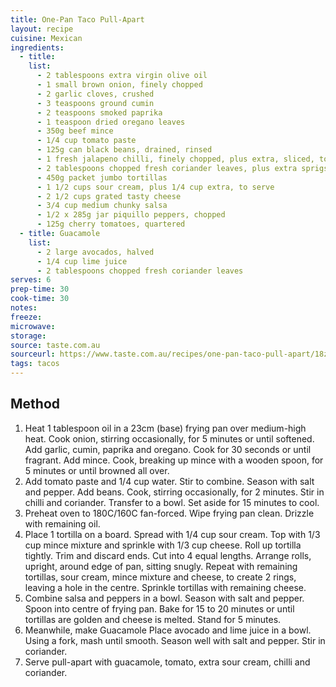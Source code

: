 ```yaml
---
title: One-Pan Taco Pull-Apart
layout: recipe
cuisine: Mexican
ingredients:
  - title: 
    list:
      - 2 tablespoons extra virgin olive oil
      - 1 small brown onion, finely chopped
      - 2 garlic cloves, crushed
      - 3 teaspoons ground cumin
      - 2 teaspoons smoked paprika
      - 1 teaspoon dried oregano leaves
      - 350g beef mince
      - 1/4 cup tomato paste
      - 125g can black beans, drained, rinsed
      - 1 fresh jalapeno chilli, finely chopped, plus extra, sliced, to serve
      - 2 tablespoons chopped fresh coriander leaves, plus extra sprigs to serve
      - 450g packet jumbo tortillas
      - 1 1/2 cups sour cream, plus 1/4 cup extra, to serve
      - 2 1/2 cups grated tasty cheese
      - 3/4 cup medium chunky salsa
      - 1/2 x 285g jar piquillo peppers, chopped
      - 125g cherry tomatoes, quartered
  - title: Guacamole
    list:
      - 2 large avocados, halved
      - 1/4 cup lime juice
      - 2 tablespoons chopped fresh coriander leaves
serves: 6
prep-time: 30
cook-time: 30
notes: 
freeze: 
microwave: 
storage: 
source: taste.com.au
sourceurl: https://www.taste.com.au/recipes/one-pan-taco-pull-apart/18z164h4
tags: tacos
---
```


## Method
1. Heat 1 tablespoon oil in a 23cm (base) frying pan over medium-high heat. Cook onion, stirring occasionally, for 5 minutes or until softened. Add garlic, cumin, paprika and oregano. Cook for 30 seconds or until fragrant. Add mince. Cook, breaking up mince with a wooden spoon, for 5 minutes or until browned all over.
2. Add tomato paste and 1/4 cup water. Stir to combine. Season with salt and pepper. Add beans. Cook, stirring occasionally, for 2 minutes. Stir in chilli and coriander. Transfer to a bowl. Set aside for 15 minutes to cool.
3. Preheat oven to 180C/160C fan-forced. Wipe frying pan clean. Drizzle with remaining oil.
4. Place 1 tortilla on a board. Spread with 1/4 cup sour cream. Top with 1/3 cup mince mixture and sprinkle with 1/3 cup cheese. Roll up tortilla tightly. Trim and discard ends. Cut into 4 equal lengths. Arrange rolls, upright, around edge of pan, sitting snugly. Repeat with remaining tortillas, sour cream, mince mixture and cheese, to create 2 rings, leaving a hole in the centre. Sprinkle tortillas with remaining cheese.
5. Combine salsa and peppers in a bowl. Season with salt and pepper. Spoon into centre of frying pan. Bake for 15 to 20 minutes or until tortillas are golden and cheese is melted. Stand for 5 minutes.
6. Meanwhile, make Guacamole Place avocado and lime juice in a bowl. Using a fork, mash until smooth. Season well with salt and pepper. Stir in coriander.
7. Serve pull-apart with guacamole, tomato, extra sour cream, chilli and coriander.